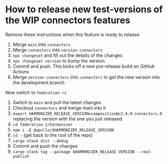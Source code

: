 # How to release new test-versions of the WIP connectors features

Remove these instructions when this feature is ready to release

1. Merge `main` into `connectors`
2. Merge `connectors` into `version-connectors`
3. `npx changeset` and fill out the details of the changes
4. `npx changeset version` to bump the version
5. Commit and push. This kicks off a new pre-release build on GitHub Actions
6. Merge `version-connectors` into `connectors` to get the new version into the development branch

Now switch to `federation-rs`

1. Switch to `main` and pull the latest changes
2. Checkout `connectors` and merge main into it
3. `export HARMONIZER_RELEASE_VERSION=composition@v2.8.0-connectors.0` replacing the version with the one you just released
4. `cd federation-2/harmonizer`
5. `npm i -E @apollo/$HARMONIZER_RELEASE_VERSION`
6. `cd -` (get back to the root of the repo)
7. `cargo xtask dist --debug`
8. Commit and push the changes
9. `cargo xtask tag --package $HARMONIZER_RELEASE_VERSION --real-publish`

